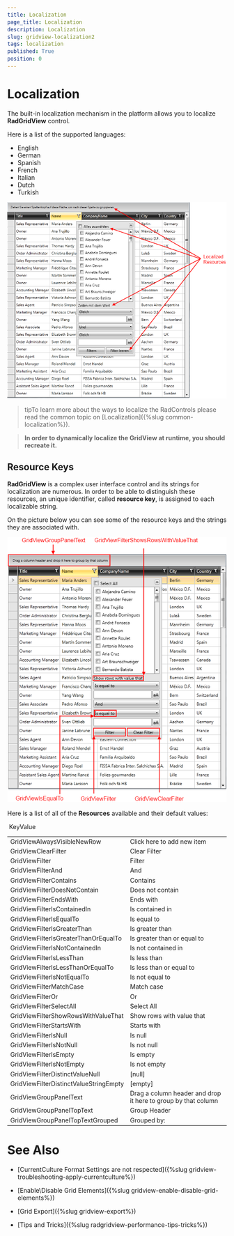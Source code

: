 ```yaml
---
title: Localization
page_title: Localization
description: Localization
slug: gridview-localization2
tags: localization
published: True
position: 0
---
```


# Localization


The built-in localization mechanism in the platform allows you to localize __RadGridView__ control. 

Here is a list of the supported languages:

* English            
* German          
* Spanish           
* French
* Italian              
* Dutch             
* Turkish

![Rad Grid View Localization 4](images/RadGridView_Localization_4.png)

>tipTo learn more about the ways to localize the RadControls please read the common topic on [Localization]({%slug common-localization%}).

>__In order to dynamically localize the GridView at runtime, you should recreate it.__

## Resource Keys

__RadGridView__ is a complex user interface control and its strings for localization are numerous. In order to be able to distinguish these resources, an unique identifier, called __resource key__, is assigned to each localizable string.

On the picture below you can see some of the resource keys and the strings they are associated with.

![Rad Grid View Localization 3](images/RadGridView_Localization_3.png)

Here is a list of all of the __Resources__ available and their default values:


<table> <tr>KeyValue</tr><tr><td>GridViewAlwaysVisibleNewRow</td><td>Click here to add new item</td></tr><tr><td>GridViewClearFilter</td><td>Clear Filter</td></tr><tr><td>GridViewFilter</td><td>Filter</td></tr><tr><td>GridViewFilterAnd</td><td>And</td></tr><tr><td>GridViewFilterContains</td><td>Contains</td></tr><tr><td>GridViewFilterDoesNotContain</td><td>Does not contain</td></tr><tr><td>GridViewFilterEndsWith</td><td>Ends with</td></tr><tr><td>GridViewFilterIsContainedIn</td><td>Is contained in</td></tr><tr><td>GridViewFilterIsEqualTo</td><td>Is equal to</td></tr><tr><td>GridViewFilterIsGreaterThan</td><td>Is greater than</td></tr><tr><td>GridViewFilterIsGreaterThanOrEqualTo</td><td>Is greater than or equal to</td></tr><tr><td>GridViewFilterIsNotContainedIn</td><td>Is not contained in</td></tr><tr><td>GridViewFilterIsLessThan</td><td>Is less than</td></tr><tr><td>GridViewFilterIsLessThanOrEqualTo</td><td>Is less than or equal to</td></tr><tr><td>GridViewFilterIsNotEqualTo</td><td>Is not equal to</td></tr><tr><td>GridViewFilterMatchCase</td><td>Match case</td></tr><tr><td>GridViewFilterOr</td><td>Or</td></tr><tr><td>GridViewFilterSelectAll</td><td>Select All</td></tr><tr><td>GridViewFilterShowRowsWithValueThat</td><td>Show rows with value that</td></tr><tr><td>GridViewFilterStartsWith</td><td>Starts with</td></tr><tr><td>GridViewFilterIsNull</td><td>Is null</td></tr><tr><td>GridViewFilterIsNotNull</td><td>Is not null</td></tr><tr><td>GridViewFilterIsEmpty</td><td>Is empty</td></tr><tr><td>GridViewFilterIsNotEmpty</td><td>Is not empty</td></tr><tr><td>GridViewFilterDistinctValueNull</td><td>[null]</td></tr><tr><td>GridViewFilterDistinctValueStringEmpty</td><td>[empty]</td></tr><tr><td>GridViewGroupPanelText</td><td>Drag a column header and drop it here to group by that column</td></tr><tr><td>GridViewGroupPanelTopText</td><td>Group Header</td></tr><tr><td>GridViewGroupPanelTopTextGrouped</td><td>Grouped by:</td></tr></table>

# See Also

 * [CurrentCulture Format Settings are not respected]({%slug gridview-troubleshooting-apply-currentculture%})

 * [Enable\Disable Grid Elements]({%slug gridview-enable-disable-grid-elements%})

 * [Grid Export]({%slug gridview-export%})

 * [Tips and Tricks]({%slug radgridview-performance-tips-tricks%})
